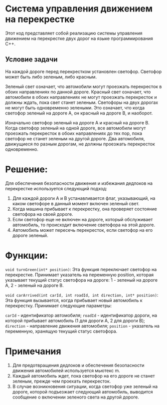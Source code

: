 # Система управления движением на перекрестке
Этот код представляет собой реализацию системы управления движением на перекрестке двух дорог на языке программирования C++.

## Условие задачи
На каждой дороге перед перекрестком установлен светофор. Светофор может быть либо зеленым, либо красным.

Зеленый свет означает, что автомобили могут проезжать перекресток в обоих направлениях по данной дороге.
Красный свет означает, что автомобили в обоих направлениях не могут проезжать перекресток и должны ждать, пока свет станет зеленым.
Светофоры на двух дорогах не могут быть одновременно зелеными. Это означает, что когда светофор зеленый на дороге A, он красный на дороге B, и наоборот.

Изначально светофор зеленый на дороге A и красный на дороге B. Когда светофор зеленый на одной дороге, все автомобили могут проезжать перекресток в обоих направлениях до тех пор, пока светофор не станет зеленым на другой дороге. Два автомобиля, движущиеся по разным дорогам, не должны проезжать перекресток одновременно.


# Решение:
Для обеспечения безопасности движения и избежания дедлоков на перекрестке используется следующий подход:

1) Для каждой дороги A и B устанавливается флаг, указывающий, на каком светофоре в данный момент включен зеленый свет.
2) Когда машина прибывает к перекрестку, она проверяет состояние светофора на своей дороге.
3) Если светофор еще не включен на дороге, который обслуживает автомобиль, то происходит включение светофора на этой дороге.
4) Автомобиль может пересечь перекресток, если светофор на его дороге зеленый.

# Функции: 
`void turnGreen(int* position)`: Эта функция переключает светофор на перекрестке. Принимает указатель на переменную position, которая указывает текущий статус светофора на дороге: 1 - зеленый на дороге A, 2 - зеленый на дороге B.

`void carArrived(int carId, int roadId, int direction, int* position)`: Эта функция вызывается, когда прибывает новый автомобиль к перекрестку. Принимает следующие параметры:

`carId` - идентификатор автомобиля;
`roadId` - идентификатор дороги, на которой прибывает автомобиль (1 для дороги A, 2 для дороги B);
`direction` - направление движения автомобиля;
`position` - указатель на переменную, хранящую текущий статус светофора.

# Примечания
1) Для предотвращения дедлоков и обеспечения безопасности движения автомобилей используется мьютекс m.
2) Каждый автомобиль ждет, пока светофор на его дороге не станет зеленым, прежде чем проехать перекресток.
3) В случае возникновения ситуации, когда светофор уже зеленый на дороге, которой подъезжает следующий автомобиль, выводится сообщение о включении зеленого света на другой дороге.
